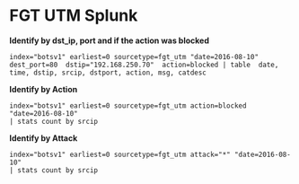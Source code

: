 
# FGT UTM Splunk


**Identify by dst_ip, port and if the action was blocked**
```
index="botsv1" earliest=0 sourcetype=fgt_utm "date=2016-08-10"  dest_port=80  dstip="192.168.250.70"  action=blocked | table  date, time, dstip, srcip, dstport, action, msg, catdesc
```

**Identify by Action**
```
index="botsv1" earliest=0 sourcetype=fgt_utm action=blocked "date=2016-08-10" 
| stats count by srcip
```

**Identify by Attack**
```
index="botsv1" earliest=0 sourcetype=fgt_utm attack="*" "date=2016-08-10" 
| stats count by srcip
```

